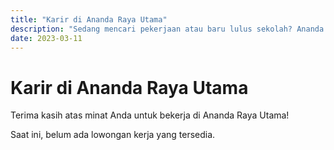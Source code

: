 ```yaml
---
title: "Karir di Ananda Raya Utama"
description: "Sedang mencari pekerjaan atau baru lulus sekolah? Ananda Raya Utama terbuka untuk memberikan pengalaman kerja di bidang distribusi plafon PVC, rangka baja ringan, dan atap di Kalimantan Selatan dan Kalimantan Tengah."
date: 2023-03-11
---
```

# Karir di Ananda Raya Utama

Terima kasih atas minat Anda untuk bekerja di Ananda Raya Utama!

Saat ini, belum ada lowongan kerja yang tersedia.
